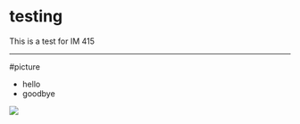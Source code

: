 # testing
This is a test for IM 415

---

#picture
- hello
- goodbye

![](http://upload.wikimedia.org/wikipedia/commons/b/bd/Golden_tabby_and_white_kitten_n01.jpg)
